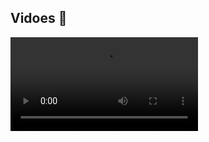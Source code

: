 ## Vidoes 🎥

![Watch the video]([https://github.com/Thampakon/CTF/blob/main/root-me/ELF%20x86%20-%20Basic/2023-09-07%2012-50-11.mp4](https://github.com/Thampakon/CTF/raw/main/root-me/ELF%20x86%20-%20Basic/2023-09-07%2012-50-11.mp4)https://github.com/Thampakon/CTF/raw/main/root-me/ELF%20x86%20-%20Basic/2023-09-07%2012-50-11.mp4)
